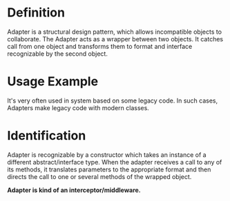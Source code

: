 ﻿# Definition

<p>Adapter is a structural design pattern, which allows incompatible objects to collaborate. The Adapter acts as a wrapper between two objects. It catches call from one object and transforms them to format and interface recognizable by the second object.</p>

# Usage Example

<p>It's very often used in system based on some legacy code. In such cases, Adapters make legacy code with modern classes.</p>

# Identification

<p>Adapter is recognizable by a constructor which takes an instance of a different abstract/interface type. When the adapter receives a call to any of its  methods, it translates parameters to the appropriate format and then directs the call to one or several methods of the wrapped object.</p>

<b>Adapter is kind of an interceptor/middleware.</b>